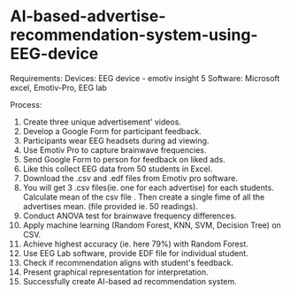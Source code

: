 # AI-based-advertise-recommendation-system-using-EEG-device

Requirements:
Devices: EEG device - emotiv insight 5
Software: Microsoft excel, Emotiv-Pro, EEG lab

Process:

1.	Create three unique advertisement' videos.
2.	Develop a Google Form for participant feedback.
3.	Participants wear EEG headsets during ad viewing.
4.	Use Emotiv Pro to capture brainwave frequencies.
5.	Send Google Form to person for feedback on liked ads.
6.	Like this collect EEG data from 50 students in Excel.
7.	Download the .csv and .edf files from Emotiv pro software.
8.	You will get 3 .csv files(ie. one for each advertise) for each students.
    Calculate mean of the csv file .
  	Then create a single fime of all the advertises mean. (file provided ie. 50 readings).
10.	Conduct ANOVA test for brainwave frequency differences.
11.	Apply machine learning (Random Forest, KNN, SVM, Decision Tree) on CSV.
12.	Achieve highest accuracy (ie. here 79%) with Random Forest.
13.	Use EEG Lab software, provide EDF file for individual student.
14.	Check if recommendation aligns with student's feedback.
15.	Present graphical representation for interpretation.
16.	Successfully create AI-based ad recommendation system.


